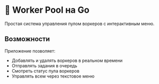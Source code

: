 # 🔧 Worker Pool на Go

Простая система управления пулом воркеров с интерактивным меню.

## Возможности

Приложение позволяет:
- Добавлять и удалять воркеров в реальном времени
- Отправлять задания в очередь
- Смотреть статус пула воркеров
- Управлять всем через текстовое меню

